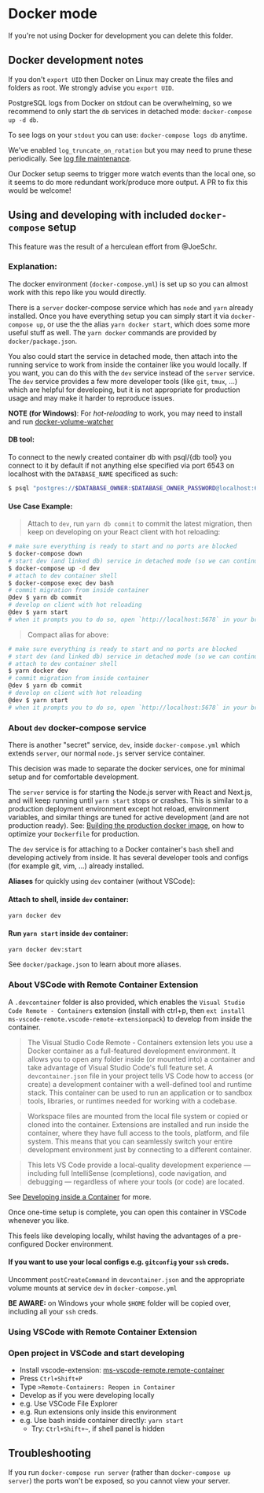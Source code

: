 # Docker mode

If you're not using Docker for development you can delete this folder.

## Docker development notes

If you don't `export UID` then Docker on Linux may create the files and folders
as root. We strongly advise you `export UID`.

PostgreSQL logs from Docker on stdout can be overwhelming, so we recommend to
only start the `db` services in detached mode: `docker-compose up -d db`.

To see logs on your `stdout` you can use: `docker-compose logs db` anytime.

We've enabled `log_truncate_on_rotation` but you may need to prune these
periodically. See
[log file maintenance](https://www.postgresql.org/docs/current/logfile-maintenance.html).

Our Docker setup seems to trigger more watch events than the local one, so it
seems to do more redundant work/produce more output. A PR to fix this would be
welcome!

## Using and developing with included `docker-compose` setup

This feature was the result of a herculean effort from @JoeSchr.

### Explanation:

The docker environment (`docker-compose.yml`) is set up so you can almost work
with this repo like you would directly.

There is a `server` docker-compose service which has `node` and `yarn` already
installed. Once you have everything setup you can simply start it via
`docker-compose up`, or use the the alias `yarn docker start`, which does some
more useful stuff as well. The `yarn docker` commands are provided by
`docker/package.json`.

You also could start the service in detached mode, then attach into the running
service to work from inside the container like you would locally. If you want,
you can do this with the `dev` service instead of the `server` service. The
`dev` service provides a few more developer tools (like `git`, `tmux`, ...)
which are helpful for developing, but it is not appropriate for production usage
and may make it harder to reproduce issues.

**NOTE (for Windows)**: For _hot-reloading_ to work, you may need to install and
run
[docker-volume-watcher](https://github.com/merofeev/docker-windows-volume-watcher)

#### DB tool:

To connect to the newly created container db with psql/{db tool} you connect to it by default if not anything else specified via port 6543 on localhost with the `DATABASE_NAME` specificed as such:

```bash
$ psql "postgres://$DATABASE_OWNER:$DATABASE_OWNER_PASSWORD@localhost:6543/$DATABASE_NAME"
```

#### Use Case Example:

> Attach to `dev`, run `yarn db commit` to commit the latest migration, then
> keep on developing on your React client with hot reloading:

```sh
# make sure everything is ready to start and no ports are blocked
$ docker-compose down
# start dev (and linked db) service in detached mode (so we can continue typing)
$ docker-compose up -d dev
# attach to dev container shell
$ docker-compose exec dev bash
# commit migration from inside container
@dev $ yarn db commit
# develop on client with hot reloading
@dev $ yarn start
# when it prompts you to do so, open `http://localhost:5678` in your browser
```

> Compact alias for above:

```sh
# make sure everything is ready to start and no ports are blocked
# start dev (and linked db) service in detached mode (so we can continue typing)
# attach to dev container shell
$ yarn docker dev
# commit migration from inside container
@dev $ yarn db commit
# develop on client with hot reloading
@dev $ yarn start
# when it prompts you to do so, open `http://localhost:5678` in your browser
```

### About `dev` docker-compose service

There is another "secret" service, `dev`, inside `docker-compose.yml` which
extends `server`, our normal `node.js` server service container.

This decision was made to separate the docker services, one for minimal setup
and for comfortable development.

The `server` service is for starting the Node.js server with React and Next.js,
and will keep running until `yarn start` stops or crashes. This is similar to a
production deployment environment except hot reload, environment variables, and
similar things are tuned for active development (and are not production ready).
See:
[Building the production docker image](#building_the_production_docker_image),
on how to optimize your `Dockerfile` for production.

The `dev` service is for attaching to a Docker container's `bash` shell and
developing actively from inside. It has several developer tools and configs (for
example git, vim, ...) already installed.

**Aliases** for quickly using `dev` container (without VSCode):

#### Attach to shell, inside `dev` container:

```
yarn docker dev
```

#### Run `yarn start` inside `dev` container:

```
yarn docker dev:start
```

See `docker/package.json` to learn about more aliases.

### About VSCode with Remote Container Extension

A `.devcontainer` folder is also provided, which enables the
`Visual Studio Code Remote - Containers` extension (install with ctrl+p, then
`ext install ms-vscode-remote.vscode-remote-extensionpack`) to develop from
inside the container.

> The Visual Studio Code Remote - Containers extension lets you use a Docker
> container as a full-featured development environment. It allows you to open
> any folder inside (or mounted into) a container and take advantage of Visual
> Studio Code's full feature set. A `devcontainer.json` file in your project
> tells VS Code how to access (or create) a development container with a
> well-defined tool and runtime stack. This container can be used to run an
> application or to sandbox tools, libraries, or runtimes needed for working
> with a codebase.

> Workspace files are mounted from the local file system or copied or cloned
> into the container. Extensions are installed and run inside the container,
> where they have full access to the tools, platform, and file system. This
> means that you can seamlessly switch your entire development environment just
> by connecting to a different container.

> This lets VS Code provide a local-quality development experience — including
> full IntelliSense (completions), code navigation, and debugging — regardless
> of where your tools (or code) are located.

See
[Developing inside a Container](https://code.visualstudio.com/docs/remote/containers)
for more.

Once one-time setup is complete, you can open this container in VSCode whenever
you like.

This feels like developing locally, whilst having the advantages of a
pre-configured Docker environment.

#### If you want to use your local configs e.g. `gitconfig` your `ssh` creds.

Uncomment `postCreateCommand` in `devcontainer.json` and the appropriate volume
mounts at service `dev` in `docker-compose.yml`

**BE AWARE:** on Windows your whole `$HOME` folder will be copied over,
including all your `ssh` creds.

### Using VSCode with Remote Container Extension

### Open project in VSCode and start developing

- Install vscode-extension:
  [ms-vscode-remote.remote-container](https://marketplace.visualstudio.com/items?itemName=ms-vscode-remote.remote-containers)
- Press `Ctrl+Shift+P`
- Type `>Remote-Containers: Reopen in Container`
- Develop as if you were developing locally
- e.g. Use VSCode File Explorer
- e.g. Run extensions only inside this environment
- e.g. Use bash inside container directly: `yarn start`
  - Try: `Ctrl+Shift+~`, if shell panel is hidden

## Troubleshooting

If you run `docker-compose run server` (rather than `docker-compose up server`)
the ports won't be exposed, so you cannot view your server.
